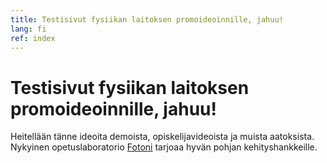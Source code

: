 ```yaml
---
title: Testisivut fysiikan laitoksen promoideoinnille, jahuu!
lang: fi
ref: index
---
```


# Testisivut fysiikan laitoksen promoideoinnille, jahuu!

Heitellään tänne ideoita demoista, opiskelijavideoista ja muista aatoksista. Nykyinen opetuslaboratorio [Fotoni](https://www.helsinki.fi/fi/tiedekasvatus/opettajille-ja-opetuksen-tueksi/opintokaynnit-ja-lainattavat-tarvikkeet/fysiikan-avoin-opetuslaboratorio-fotoni) tarjoaa hyvän pohjan kehityshankkeille.
